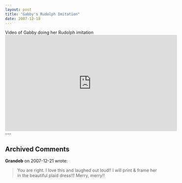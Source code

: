 ```yaml
---
layout: post
title: "Gabby's Rudolph Imitation"
date: 2007-12-18
---
```


<div id="rudolph">Video of Gabby doing her Rudolph imitation</div>
<iframe width="560" height="315" src="https://www.youtube.com/embed/l2fYGUaAnSE" frameborder="0" allowfullscreen></iframe>
---

## Archived Comments

**Grandeb** on 2007-12-21 wrote:

> You are right.  I love this and laughed out loud!!  I will print & frame her in the beautiful plaid dress!!!  Merry, merry!!

